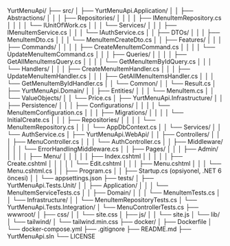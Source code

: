 YurtMenuApi/
├── src/
│   ├── YurtMenuApi.Application/
│   │   ├── Abstractions/
│   │   │   ├── Repositories/
│   │   │   │   ├── IMenuItemRepository.cs
│   │   │   │   └── IUnitOfWork.cs
│   │   │   └── Services/
│   │   │       ├── IMenuItemService.cs
│   │   │       └── IAuthService.cs
│   │   ├── DTOs/
│   │   │   ├── MenuItemDto.cs
│   │   │   └── MenuItemCreateDto.cs
│   │   ├── Features/
│   │   │   ├── Commands/
│   │   │   │   ├── CreateMenuItemCommand.cs
│   │   │   │   └── UpdateMenuItemCommand.cs
│   │   │   ├── Queries/
│   │   │   │   ├── GetAllMenuItemsQuery.cs
│   │   │   │   └── GetMenuItemByIdQuery.cs
│   │   │   └── Handlers/
│   │   │       ├── CreateMenuItemHandler.cs
│   │   │       ├── UpdateMenuItemHandler.cs
│   │   │       ├── GetAllMenuItemsHandler.cs
│   │   │       └── GetMenuItemByIdHandler.cs
│   │   └── Common/
│   │       └── Result.cs
│   ├── YurtMenuApi.Domain/
│   │   ├── Entities/
│   │   │   └── MenuItem.cs
│   │   └── ValueObjects/
│   │       └── Price.cs
│   ├── YurtMenuApi.Infrastructure/
│   │   ├── Persistence/
│   │   │   ├── Configurations/
│   │   │   │   └── MenuItemConfiguration.cs
│   │   │   ├── Migrations/
│   │   │   │   └── InitialCreate.cs
│   │   │   ├── Repositories/
│   │   │   │   └── MenuItemRepository.cs
│   │   │   └── AppDbContext.cs
│   │   └── Services/
│   │       └── AuthService.cs
│   ├── YurtMenuApi.WebApi/
│   │   ├── Controllers/
│   │   │   ├── MenuController.cs
│   │   │   └── AuthController.cs
│   │   ├── Middleware/
│   │   │   └── ErrorHandlingMiddleware.cs
│   │   ├── Pages/
│   │   │   ├── Admin/
│   │   │   │   ├── Menu/
│   │   │   │   │   ├── Index.cshtml
│   │   │   │   │   ├── Create.cshtml
│   │   │   │   │   └── Edit.cshtml
│   │   │   ├── Menu.cshtml
│   │   │   └── Menu.cshtml.cs
│   │   ├── Program.cs
│   │   ├── Startup.cs (opsiyonel, .NET 6 öncesi)
│   │   └── appsettings.json
├── tests/
│   ├── YurtMenuApi.Tests.Unit/
│   │   ├── Application/
│   │   │   └── MenuItemServiceTests.cs
│   │   ├── Domain/
│   │   │   └── MenuItemTests.cs
│   │   └── Infrastructure/
│   │       └── MenuItemRepositoryTests.cs
│   └── YurtMenuApi.Tests.Integration/
│       └── MenuControllerTests.cs
├── wwwroot/
│   ├── css/
│   │   └── site.css
│   ├── js/
│   │   └── site.js
│   └── lib/
│       └── tailwind/
│           └── tailwind.min.css
├── docker/
│   ├── Dockerfile
│   └── docker-compose.yml
├── .gitignore
├── README.md
├── YurtMenuApi.sln
└── LICENSE